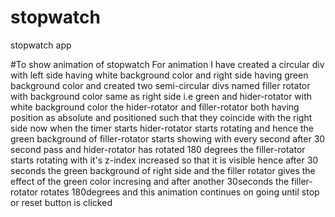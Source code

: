 # stopwatch
stopwatch app

#To show animation of stopwatch
For animation I have created a circular div with left side having white background color and right side having green background color
and created two semi-circular divs named filler rotator with background color same as right side i.e green and hider-rotator with white background color
the hider-rotator and filler-rotator both having position as absolute and positioned such that they coincide with the right side
now when the timer starts hider-rotator starts rotating and hence the green background of filler-rotator starts showing with every second
after 30 second pass and hider-rotator has rotated 180 degrees the filler-rotator starts rotating with it's z-index increased so that it is visible
hence after 30 seconds the green background of right side and the filler rotator gives the effect of the green color incresing and
after another 30seconds the filler-rotator rotates 180degrees and this animation continues on going until stop or reset button is clicked
